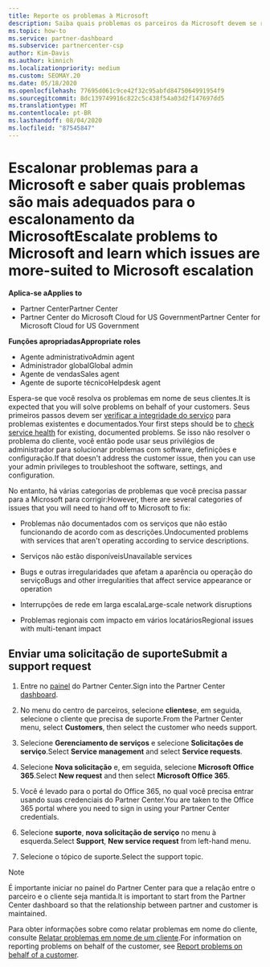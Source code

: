 ```yaml
---
title: Reporte os problemas à Microsoft
description: Saiba quais problemas os parceiros da Microsoft devem se resolver para seus clientes e quais problemas eles podem precisar escalonar para a Microsoft.
ms.topic: how-to
ms.service: partner-dashboard
ms.subservice: partnercenter-csp
author: Kim-Davis
ms.author: kimnich
ms.localizationpriority: medium
ms.custom: SEOMAY.20
ms.date: 05/18/2020
ms.openlocfilehash: 77695d061c9ce42f32c95abfd8475064991954f9
ms.sourcegitcommit: 8dc139749916c822c5c438f54a03d2f147697dd5
ms.translationtype: MT
ms.contentlocale: pt-BR
ms.lasthandoff: 08/04/2020
ms.locfileid: "87545847"
---
```

# <a name="escalate-problems-to-microsoft-and-learn-which-issues-are-more-suited-to-microsoft-escalation"></a><span data-ttu-id="e3c28-103">Escalonar problemas para a Microsoft e saber quais problemas são mais adequados para o escalonamento da Microsoft</span><span class="sxs-lookup"><span data-stu-id="e3c28-103">Escalate problems to Microsoft and learn which issues are more-suited to Microsoft escalation</span></span>  

<span data-ttu-id="e3c28-104">**Aplica-se a**</span><span class="sxs-lookup"><span data-stu-id="e3c28-104">**Applies to**</span></span>

- <span data-ttu-id="e3c28-105">Partner Center</span><span class="sxs-lookup"><span data-stu-id="e3c28-105">Partner Center</span></span>
- <span data-ttu-id="e3c28-106">Partner Center do Microsoft Cloud for US Government</span><span class="sxs-lookup"><span data-stu-id="e3c28-106">Partner Center for Microsoft Cloud for US Government</span></span>

<span data-ttu-id="e3c28-107">**Funções apropriadas**</span><span class="sxs-lookup"><span data-stu-id="e3c28-107">**Appropriate roles**</span></span>

- <span data-ttu-id="e3c28-108">Agente administrativo</span><span class="sxs-lookup"><span data-stu-id="e3c28-108">Admin agent</span></span>
- <span data-ttu-id="e3c28-109">Administrador global</span><span class="sxs-lookup"><span data-stu-id="e3c28-109">Global admin</span></span>
- <span data-ttu-id="e3c28-110">Agente de vendas</span><span class="sxs-lookup"><span data-stu-id="e3c28-110">Sales agent</span></span>
- <span data-ttu-id="e3c28-111">Agente de suporte técnico</span><span class="sxs-lookup"><span data-stu-id="e3c28-111">Helpdesk agent</span></span>

<span data-ttu-id="e3c28-112">Espera-se que você resolva os problemas em nome de seus clientes.</span><span class="sxs-lookup"><span data-stu-id="e3c28-112">It is expected that you will solve problems on behalf of your customers.</span></span> <span data-ttu-id="e3c28-113">Seus primeiros passos devem ser [verificar a integridade do serviço](check-service-health.md) para problemas existentes e documentados.</span><span class="sxs-lookup"><span data-stu-id="e3c28-113">Your first steps should be to [check service health](check-service-health.md) for existing, documented problems.</span></span> <span data-ttu-id="e3c28-114">Se isso não resolver o problema do cliente, você então pode usar seus privilégios de administrador para solucionar problemas com software, definições e configuração.</span><span class="sxs-lookup"><span data-stu-id="e3c28-114">If that doesn't address the customer issue, then you can use your admin privileges to troubleshoot the software, settings, and configuration.</span></span>

<span data-ttu-id="e3c28-115">No entanto, há várias categorias de problemas que você precisa passar para a Microsoft para corrigir:</span><span class="sxs-lookup"><span data-stu-id="e3c28-115">However, there are several categories of issues that you will need to hand off to Microsoft to fix:</span></span>

- <span data-ttu-id="e3c28-116">Problemas não documentados com os serviços que não estão funcionando de acordo com as descrições.</span><span class="sxs-lookup"><span data-stu-id="e3c28-116">Undocumented problems with services that aren't operating according to service descriptions.</span></span>

- <span data-ttu-id="e3c28-117">Serviços não estão disponíveis</span><span class="sxs-lookup"><span data-stu-id="e3c28-117">Unavailable services</span></span>

- <span data-ttu-id="e3c28-118">Bugs e outras irregularidades que afetam a aparência ou operação do serviço</span><span class="sxs-lookup"><span data-stu-id="e3c28-118">Bugs and other irregularities that affect service appearance or operation</span></span>

- <span data-ttu-id="e3c28-119">Interrupções de rede em larga escala</span><span class="sxs-lookup"><span data-stu-id="e3c28-119">Large-scale network disruptions</span></span>

- <span data-ttu-id="e3c28-120">Problemas regionais com impacto em vários locatários</span><span class="sxs-lookup"><span data-stu-id="e3c28-120">Regional issues with multi-tenant impact</span></span>

## <a name="submit-a-support-request"></a><span data-ttu-id="e3c28-121">Enviar uma solicitação de suporte</span><span class="sxs-lookup"><span data-stu-id="e3c28-121">Submit a support request</span></span>

1. <span data-ttu-id="e3c28-122">Entre no [painel](https://partner.microsoft.com/dashboard) do Partner Center.</span><span class="sxs-lookup"><span data-stu-id="e3c28-122">Sign into the Partner Center [dashboard](https://partner.microsoft.com/dashboard).</span></span>

2. <span data-ttu-id="e3c28-123">No menu do centro de parceiros, selecione **clientes**e, em seguida, selecione o cliente que precisa de suporte.</span><span class="sxs-lookup"><span data-stu-id="e3c28-123">From the Partner Center menu, select **Customers**, then select the customer who needs support.</span></span>

3. <span data-ttu-id="e3c28-124">Selecione **Gerenciamento de serviços** e selecione **Solicitações de serviço**.</span><span class="sxs-lookup"><span data-stu-id="e3c28-124">Select **Service management** and select **Service requests**.</span></span>

4. <span data-ttu-id="e3c28-125">Selecione **Nova solicitação** e, em seguida, selecione **Microsoft Office 365**.</span><span class="sxs-lookup"><span data-stu-id="e3c28-125">Select **New request** and then select **Microsoft Office 365**.</span></span>

5. <span data-ttu-id="e3c28-126">Você é levado para o portal do Office 365, no qual você precisa entrar usando suas credenciais do Partner Center.</span><span class="sxs-lookup"><span data-stu-id="e3c28-126">You are taken to the Office 365 portal where you need to sign in using your Partner Center credentials.</span></span>

6. <span data-ttu-id="e3c28-127">Selecione **suporte**, **nova solicitação de serviço** no menu à esquerda.</span><span class="sxs-lookup"><span data-stu-id="e3c28-127">Select **Support**, **New service request** from left-hand menu.</span></span>

7. <span data-ttu-id="e3c28-128">Selecione o tópico de suporte.</span><span class="sxs-lookup"><span data-stu-id="e3c28-128">Select the support topic.</span></span>

>[!NOTE]
><span data-ttu-id="e3c28-129">É importante iniciar no painel do Partner Center para que a relação entre o parceiro e o cliente seja mantida.</span><span class="sxs-lookup"><span data-stu-id="e3c28-129">It is important to start from the Partner Center dashboard so that the relationship between partner and customer is maintained.</span></span> 

<span data-ttu-id="e3c28-130">Para obter informações sobre como relatar problemas em nome do cliente, consulte [Relatar problemas em nome de um cliente](report-problems-on-behalf-of-a-customer.md).</span><span class="sxs-lookup"><span data-stu-id="e3c28-130">For information on reporting problems on behalf of the customer, see [Report problems on behalf of a customer](report-problems-on-behalf-of-a-customer.md).</span></span>

